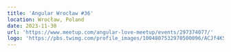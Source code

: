 ```yaml
---
title: 'Angular Wrocław #36'
location: Wrocław, Poland
date: 2023-11-30
url: 'https://www.meetup.com/angular-love-meetup/events/297374077/'
logo: 'https://pbs.twimg.com/profile_images/1004807532970500096/ACJf4KS7_400x400.jpg'
---
```

